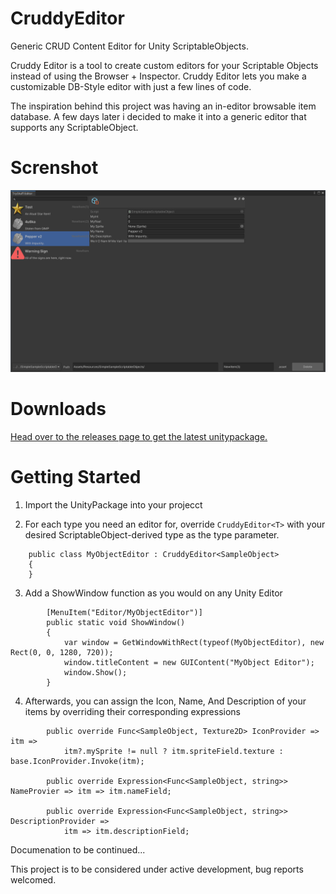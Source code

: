 # CruddyEditor


Generic CRUD Content Editor for Unity ScriptableObjects.

Cruddy Editor is a tool to create custom editors for your Scriptable Objects instead of using the Browser + Inspector. 
Cruddy Editor lets you make a customizable DB-Style editor with just a few lines of code.

The inspiration behind this project was having an in-editor browsable item database.
A few days later i decided to make it into a generic editor that supports any ScriptableObject.

# Screnshot
![](images/cruddyscreenshot.png)

# Downloads
[Head over to the releases page to get the latest unitypackage.](https://github.com/AKJ1/CruddyEditor/releases)

# Getting Started

1. Import the UnityPackage into your projecct

2. For each type you need an editor for, override ```CruddyEditor<T>``` with your desired ScriptableObject-derived type as the type parameter.
``` 
    public class MyObjectEditor : CruddyEditor<SampleObject>
    {
    }
```

3. Add a ShowWindow function as you would on any Unity Editor 

```
        [MenuItem("Editor/MyObjectEditor")]
        public static void ShowWindow()
        {
            var window = GetWindowWithRect(typeof(MyObjectEditor), new Rect(0, 0, 1280, 720));
            window.titleContent = new GUIContent("MyObject Editor");
            window.Show();
        }
```

4. Afterwards, you can assign the Icon, Name, And Description of your items by overriding their corresponding expressions

```
        public override Func<SampleObject, Texture2D> IconProvider => itm =>
            itm?.mySprite != null ? itm.spriteField.texture : base.IconProvider.Invoke(itm);

        public override Expression<Func<SampleObject, string>> NameProvier => itm => itm.nameField;

        public override Expression<Func<SampleObject, string>> DescriptionProvider =>
            itm => itm.descriptionField;
```

Documenation to be continued...

This project is to be considered under active development, bug reports welcomed.
